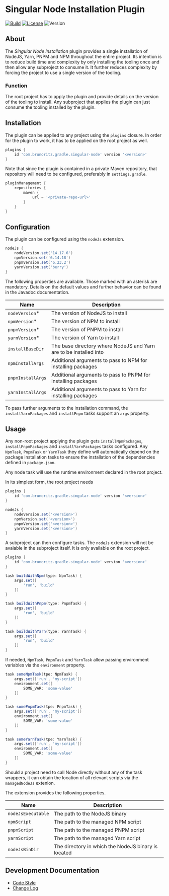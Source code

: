 # Singular Node Installation Plugin

[![Build](https://github.com/birdflyer-lszo/gradle-singlular-node/actions/workflows/build.yaml/badge.svg?branch=master)](https://github.com/birdflyer-lszo/gradle-singlular-node/actions/workflows/build.yaml)
[![License](https://img.shields.io/github/license/node-gradle/gradle-node-plugin.svg)](http://www.apache.org/licenses/LICENSE-2.0.html)
![Version](https://img.shields.io/badge/Version-1.0.0-orange.svg)

## About

The _Singular Node Installation_ plugin provides a single installation of NodeJS, Yarn, PNPM and NPM throughout the
entire project. Its intention is to reduce build time and complexity by only installing the tooling once and then allow
any subproject to consume it. It further reduces complexity by forcing the project to use a single version of the
tooling.

### Function

The root project has to apply the plugin and provide details on the version of the tooling to install. Any subproject
that applies the plugin can just consume the tooling installed by the plugin.

## Installation

The plugin can be applied to any project using the `plugins` closure. In order for the plugin to work, it has to be
applied on the root project as well.

```groovy
plugins {
	id 'com.brunoritz.gradle.singular-node' version '<version>'
}
```

Note that since the plugin is contained in a private Maven repository, that repository will need to be configured,
preferably in `settings.gradle`.

```groovy
pluginManagement {
	repositories {
		maven {
			url = '<private-repo-url>'
		}
	}
}
```

## Configuration

The plugin can be configured using the `nodeJs` extension.

```groovy
nodeJs {
	nodeVersion.set('14.17.6')
	npmVersion.set('6.14.18')
	pnpmVersion.set('6.23.2')
	yarnVersion.set('berry')
}
```

The following properties are available. Those marked with an asterisk are mandatory. Details on the default values and
further behavior can be found in the Javadoc documentation.

| Name              | Description                                                       |
|-------------------|-------------------------------------------------------------------|
| `nodeVersion`*    | The version of NodeJS to install                                  |
| `npmVersion`*     | The version of NPM to install                                     |
| `pnpmVersion`*    | The version of PNPM to install                                    |
| `yarnVersion`*    | The version of Yarn to install                                    |
| `installBaseDir`  | The base directory where NodeJS and Yarn are to be installed into |
| `npmInstallArgs`  | Additional arguments to pass to NPM for installing packages       |
| `pnpmInstallArgs` | Additional arguments to pass to PNPM for installing packages      |
| `yarnInstallArgs` | Additional arguments to pass to Yarn for installing packages      |

To pass further arguments to the installation command, the `installYarnPackages` and `installPnpm` tasks support an
`args` property.

## Usage

Any non-root project applying the plugin gets `installNpmPackages`, `installPnpmPackages` and `installYarnPackages`
tasks configured.
Any `NpmTask`, `PnpmTask` or `YarnTask` they define will automatically depend on the package installation tasks to
ensure the installation of the dependencies defined in `package.json`.

Any node task will use the runtime environment declared in the root project.

In its simplest form, the root project needs

```groovy
plugins {
	id 'com.brunoritz.gradle.singular-node' version '<version>'
}

nodeJs {
	nodeVersion.set('<version>')
	npmVersion.set('<version>')
	pnpmVersion.set('<version>')
	yarnVersion.set('<version>')
}
```

A subproject can then configure tasks. The `nodeJs` extension will not be avaiable in the subproject itself. It is only
available on the root project.

```groovy
plugins {
	id 'com.brunoritz.gradle.singular-node' version '<version>'
}

task buildWithNpm(type: NpmTask) {
	args.set([
		'run', 'build'
	])
}

task buildWithPnpm(type: PnpmTask) {
	args.set([
		'run', 'build'
	])
}

task buildWithYarn(type: YarnTask) {
	args.set([
		'run', 'build'
	])
}
```

If needed, `NpmTask`, `PnpmTask` and `YarnTask` allow passing environment variables via the `environment` property.

```groovy
task someNpmTask(tpe: NpmTask) {
	args.set(['run', 'my-script'])
	environment.set([
		SOME_VAR: 'some-value'
	])
}

task somePnpmTask(tpe: PnpmTask) {
	args.set(['run', 'my-script'])
	environment.set([
		SOME_VAR: 'some-value'
	])
}

task someYarnTask(tpe: YarnTask) {
	args.set(['run', 'my-script'])
	environment.set([
		SOME_VAR: 'some-value'
	])
}
```

Should a project need to call Node directly without any of the task wrappers, it can obtain the location of all relevant
scripts via the `managedNodeJs` extenion.

The extension provides the following properties.

| Name               | Description                                         |
|--------------------|-----------------------------------------------------|
| `nodeJsExecutable` | The path to the NodeJS binary                       |
| `npmScript`        | The path to the managed NPM script                  |
| `pnpmScript`       | The path to the managed PNPM script                 |
| `yarnScript`       | The path to the managed Yarn script                 |
| `nodeJsBinDir`     | The directory in which the NodeJS binary is located |

## Development Documentation

* [Code Style](doc/code-style.md)
* [Change Log](doc/changelog.md)
